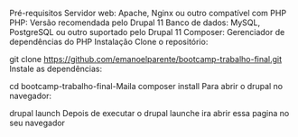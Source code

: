 Pré-requisitos
Servidor web: Apache, Nginx ou outro compatível com PHP
PHP: Versão recomendada pelo Drupal 11
Banco de dados: MySQL, PostgreSQL ou outro suportado pelo Drupal 11
Composer: Gerenciador de dependências do PHP
Instalação
Clone o repositório:

git clone https://github.com/emanoelparente/bootcamp-trabalho-final.git
Instale as dependências:

cd bootcamp-trabalho-final-Maila
composer install
Para abrir o drupal no navegador:

drupal launch
Depois de executar o drupal launche ira abrir essa pagina no seu navegador
